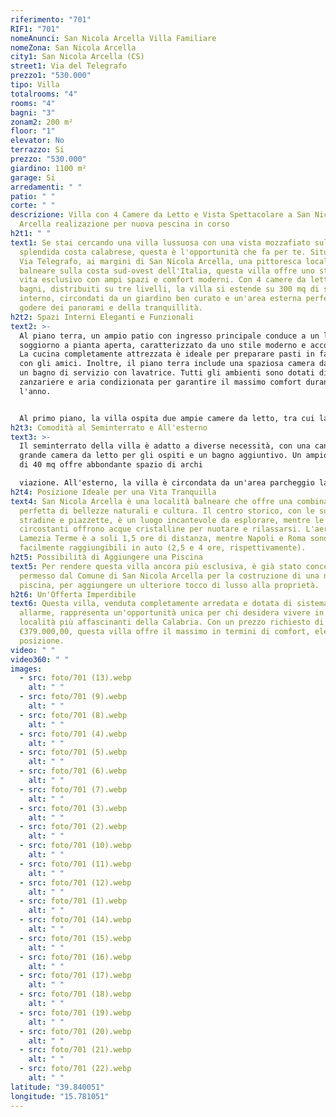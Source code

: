```yaml
---
riferimento: "701"
RIF1: "701"
nomeAnunci: San Nicola Arcella Villa Familiare
nomeZona: San Nicola Arcella
city1: San Nicola Arcella (CS)
street1: Via del Telegrafo
prezzo1: "530.000"
tipo: Villa
totalrooms: "4"
rooms: "4"
bagni: "3"
zonam2: 200 m²
floor: "1"
elevator: No
terrazzo: Si
prezzo: "530.000"
giardino: 1100 m²
garage: Si
arredamenti: " "
patio: " "
corte: " "
descrizione: Villa con 4 Camere da Letto e Vista Spettacolare a San Nicola
  Arcella realizazione per nuova pescina in corso
h2t1: " "
text1: Se stai cercando una villa lussuosa con una vista mozzafiato sulla
  splendida costa calabrese, questa è l'opportunità che fa per te. Situata lungo
  Via Telegrafo, ai margini di San Nicola Arcella, una pittoresca località
  balneare sulla costa sud-ovest dell'Italia, questa villa offre uno stile di
  vita esclusivo con ampi spazi e comfort moderni. Con 4 camere da letto e 3
  bagni, distribuiti su tre livelli, la villa si estende su 300 mq di spazio
  interno, circondati da un giardino ben curato e un'area esterna perfetta per
  godere dei panorami e della tranquillità.
h2t2: Spazi Interni Eleganti e Funzionali
text2: >-
  Al piano terra, un ampio patio con ingresso principale conduce a un luminoso
  soggiorno a pianta aperta, caratterizzato da uno stile moderno e accogliente.
  La cucina completamente attrezzata è ideale per preparare pasti in famiglia o
  con gli amici. Inoltre, il piano terra include una spaziosa camera da letto e
  un bagno di servizio con lavatrice. Tutti gli ambienti sono dotati di
  zanzariere e aria condizionata per garantire il massimo comfort durante tutto
  l'anno.


  Al primo piano, la villa ospita due ampie camere da letto, tra cui la camera principale che vanta una terrazza di 40 mq con una vista spettacolare sul mare e sul golfo di Policastro. Il piano superiore è completato da un bagno completo con doccia, bidet, water e lavabo.
h2t3: Comodità al Seminterrato e All'esterno
text3: >-
  Il seminterrato della villa è adatto a diverse necessità, con una cantina, una
  grande camera da letto per gli ospiti e un bagno aggiuntivo. Un ampio garage
  di 40 mq offre abbondante spazio di archi

  viazione. All'esterno, la villa è circondata da un'area parcheggio lastricata che può ospitare fino a due auto. Una doccia esterna e un angolo cottura completano il comfort dell'area esterna. Il giardino anteriore, parzialmente pavimentato e parzialmente prato, è decorato con alberi di ulivo e offre panorami mozzafiato, perfetti per godere dei tramonti serali. Inoltre, c'è un piccolo orto con piante aromatiche, ideale per chi ama coltivare il proprio cibo.
h2t4: Posizione Ideale per una Vita Tranquilla
text4: San Nicola Arcella è una località balneare che offre una combinazione
  perfetta di bellezze naturali e cultura. Il centro storico, con le sue
  stradine e piazzette, è un luogo incantevole da esplorare, mentre le spiagge
  circostanti offrono acque cristalline per nuotare e rilassarsi. L'aeroporto di
  Lamezia Terme è a soli 1,5 ore di distanza, mentre Napoli e Roma sono
  facilmente raggiungibili in auto (2,5 e 4 ore, rispettivamente).
h2t5: Possibilità di Aggiungere una Piscina
text5: Per rendere questa villa ancora più esclusiva, è già stato concesso il
  permesso dal Comune di San Nicola Arcella per la costruzione di una nuova
  piscina, per aggiungere un ulteriore tocco di lusso alla proprietà.
h2t6: Un'Offerta Imperdibile
text6: Questa villa, venduta completamente arredata e dotata di sistema di
  allarme, rappresenta un'opportunità unica per chi desidera vivere in una delle
  località più affascinanti della Calabria. Con un prezzo richiesto di
  €379.000,00, questa villa offre il massimo in termini di comfort, eleganza e
  posizione.
video: " "
video360: " "
images:
  - src: foto/701 (13).webp
    alt: " "
  - src: foto/701 (9).webp
    alt: " "
  - src: foto/701 (8).webp
    alt: " "
  - src: foto/701 (4).webp
    alt: " "
  - src: foto/701 (5).webp
    alt: " "
  - src: foto/701 (6).webp
    alt: " "
  - src: foto/701 (7).webp
    alt: " "
  - src: foto/701 (3).webp
    alt: " "
  - src: foto/701 (2).webp
    alt: " "
  - src: foto/701 (10).webp
    alt: " "
  - src: foto/701 (11).webp
    alt: " "
  - src: foto/701 (12).webp
    alt: " "
  - src: foto/701 (1).webp
    alt: " "
  - src: foto/701 (14).webp
    alt: " "
  - src: foto/701 (15).webp
    alt: " "
  - src: foto/701 (16).webp
    alt: " "
  - src: foto/701 (17).webp
    alt: " "
  - src: foto/701 (18).webp
    alt: " "
  - src: foto/701 (19).webp
    alt: " "
  - src: foto/701 (20).webp
    alt: " "
  - src: foto/701 (21).webp
    alt: " "
  - src: foto/701 (22).webp
    alt: " "
latitude: "39.840051"
longitude: "15.781051"
---
```

